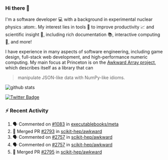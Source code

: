 ### Hi there 👋 

I'm a software developer 💻 with a background in experimental nuclear physics :atom:. My interest lies in tools :wrench: to improve productivity :chart_with_upwards_trend: and scientific insight :telescope:, including rich documentation 📚, interactive computing 🧮, and more! 

I have experience in many aspects of software engineering, including game design, full-stack web development, and high-performance numeric computing. My main focus at Princeton is on the [Awkward Array project](awkward-array.org/), which describes itself as a library that can 
> manipulate JSON-like data with NumPy-like idioms.

![github stats](https://github-readme-stats.vercel.app/api?username=agoose77&show_icons=true&hide_rank=true&hide_title=true&bg_color=30,e76445,904e95&text_color=efe3ec&icon_color=efe3ec)
<!--
**agoose77/agoose77** is a ✨ _special_ ✨ repository because its `README.md` (this file) appears on your GitHub profile.

Here are some ideas to get you started:

- 🔭 I’m currently working on ...
- 🌱 I’m currently learning ...
- 👯 I’m looking to collaborate on ...
- 🤔 I’m looking for help with ...
- 💬 Ask me about ...
- 📫 How to reach me: ...
- 😄 Pronouns: ...
- ⚡ Fun fact: ...
-->

[![Twitter Badge](https://img.shields.io/twitter/follow/agoose77?style=flat-square&logo=Twitter&logoColor=white&color=cornflowerblue)](https://twitter.com/agoose77)

### :zap: Recent Activity

<!--START_SECTION:activity-->
1. 🗣 Commented on [#1083](https://github.com/executablebooks/meta/pull/1083#issuecomment-1793207379) in [executablebooks/meta](https://github.com/executablebooks/meta)
2. 🎉 Merged PR [#2793](https://github.com/scikit-hep/awkward/pull/2793) in [scikit-hep/awkward](https://github.com/scikit-hep/awkward)
3. 🗣 Commented on [#2757](https://github.com/scikit-hep/awkward/pull/2757#issuecomment-1792769847) in [scikit-hep/awkward](https://github.com/scikit-hep/awkward)
4. 🗣 Commented on [#2757](https://github.com/scikit-hep/awkward/pull/2757#issuecomment-1792740960) in [scikit-hep/awkward](https://github.com/scikit-hep/awkward)
5. 🎉 Merged PR [#2795](https://github.com/scikit-hep/awkward/pull/2795) in [scikit-hep/awkward](https://github.com/scikit-hep/awkward)
<!--END_SECTION:activity-->
